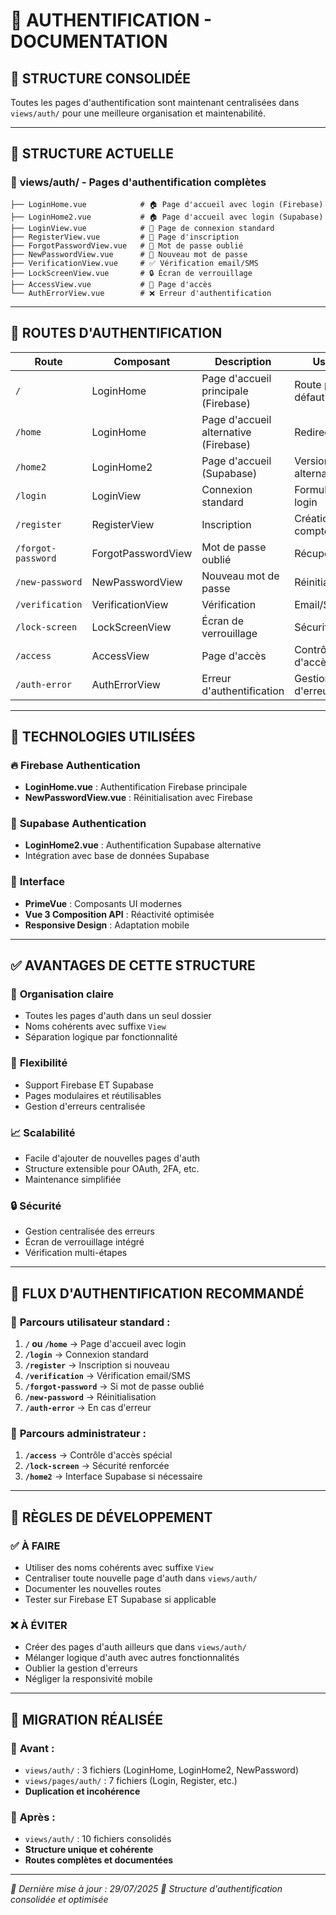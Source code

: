 # 🔐 AUTHENTIFICATION - DOCUMENTATION

## 🎯 **STRUCTURE CONSOLIDÉE**

Toutes les pages d'authentification sont maintenant centralisées dans `views/auth/` pour une meilleure organisation et maintenabilité.

---

## 📂 **STRUCTURE ACTUELLE**

### 🔐 **views/auth/** - Pages d'authentification complètes
```
├── LoginHome.vue            # 🏠 Page d'accueil avec login (Firebase)
├── LoginHome2.vue           # 🏠 Page d'accueil avec login (Supabase)
├── LoginView.vue            # 🔐 Page de connexion standard
├── RegisterView.vue         # 📝 Page d'inscription
├── ForgotPasswordView.vue   # 🔑 Mot de passe oublié
├── NewPasswordView.vue      # 🔑 Nouveau mot de passe
├── VerificationView.vue     # ✅ Vérification email/SMS
├── LockScreenView.vue       # 🔒 Écran de verrouillage
├── AccessView.vue           # 🚪 Page d'accès
└── AuthErrorView.vue        # ❌ Erreur d'authentification
```

---

## 🔗 **ROUTES D'AUTHENTIFICATION**

| Route | Composant | Description | Usage |
|-------|-----------|-------------|-------|
| `/` | LoginHome | Page d'accueil principale (Firebase) | Route par défaut |
| `/home` | LoginHome | Page d'accueil alternative (Firebase) | Redirection |
| `/home2` | LoginHome2 | Page d'accueil (Supabase) | Version alternative |
| `/login` | LoginView | Connexion standard | Formulaire de login |
| `/register` | RegisterView | Inscription | Création de compte |
| `/forgot-password` | ForgotPasswordView | Mot de passe oublié | Récupération |
| `/new-password` | NewPasswordView | Nouveau mot de passe | Réinitialisation |
| `/verification` | VerificationView | Vérification | Email/SMS |
| `/lock-screen` | LockScreenView | Écran de verrouillage | Sécurité |
| `/access` | AccessView | Page d'accès | Contrôle d'accès |
| `/auth-error` | AuthErrorView | Erreur d'authentification | Gestion d'erreurs |

---

## 🔧 **TECHNOLOGIES UTILISÉES**

### 🔥 **Firebase Authentication**
- **LoginHome.vue** : Authentification Firebase principale
- **NewPasswordView.vue** : Réinitialisation avec Firebase

### 🚀 **Supabase Authentication**
- **LoginHome2.vue** : Authentification Supabase alternative
- Intégration avec base de données Supabase

### 🎨 **Interface**
- **PrimeVue** : Composants UI modernes
- **Vue 3 Composition API** : Réactivité optimisée
- **Responsive Design** : Adaptation mobile

---

## ✅ **AVANTAGES DE CETTE STRUCTURE**

### 🎯 **Organisation claire**
- Toutes les pages d'auth dans un seul dossier
- Noms cohérents avec suffixe `View`
- Séparation logique par fonctionnalité

### 🔄 **Flexibilité**
- Support Firebase ET Supabase
- Pages modulaires et réutilisables
- Gestion d'erreurs centralisée

### 📈 **Scalabilité**
- Facile d'ajouter de nouvelles pages d'auth
- Structure extensible pour OAuth, 2FA, etc.
- Maintenance simplifiée

### 🔒 **Sécurité**
- Gestion centralisée des erreurs
- Écran de verrouillage intégré
- Vérification multi-étapes

---

## 🚀 **FLUX D'AUTHENTIFICATION RECOMMANDÉ**

### 📱 **Parcours utilisateur standard** :
1. **`/` ou `/home`** → Page d'accueil avec login
2. **`/login`** → Connexion standard
3. **`/register`** → Inscription si nouveau
4. **`/verification`** → Vérification email/SMS
5. **`/forgot-password`** → Si mot de passe oublié
6. **`/new-password`** → Réinitialisation
7. **`/auth-error`** → En cas d'erreur

### 🔧 **Parcours administrateur** :
1. **`/access`** → Contrôle d'accès spécial
2. **`/lock-screen`** → Sécurité renforcée
3. **`/home2`** → Interface Supabase si nécessaire

---

## 📝 **RÈGLES DE DÉVELOPPEMENT**

### ✅ **À FAIRE**
- Utiliser des noms cohérents avec suffixe `View`
- Centraliser toute nouvelle page d'auth dans `views/auth/`
- Documenter les nouvelles routes
- Tester sur Firebase ET Supabase si applicable

### ❌ **À ÉVITER**
- Créer des pages d'auth ailleurs que dans `views/auth/`
- Mélanger logique d'auth avec autres fonctionnalités
- Oublier la gestion d'erreurs
- Négliger la responsivité mobile

---

## 🔄 **MIGRATION RÉALISÉE**

### 📁 **Avant** :
- `views/auth/` : 3 fichiers (LoginHome, LoginHome2, NewPassword)
- `views/pages/auth/` : 7 fichiers (Login, Register, etc.)
- **Duplication et incohérence**

### 📁 **Après** :
- `views/auth/` : 10 fichiers consolidés
- **Structure unique et cohérente**
- **Routes complètes et documentées**

---

*📅 Dernière mise à jour : 29/07/2025*
*🔐 Structure d'authentification consolidée et optimisée*
